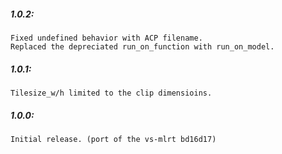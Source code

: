 ##### 1.0.2:
    Fixed undefined behavior with ACP filename.
    Replaced the depreciated run_on_function with run_on_model.

##### 1.0.1:
    Tilesize_w/h limited to the clip dimensioins.

##### 1.0.0:
    Initial release. (port of the vs-mlrt bd16d17)
